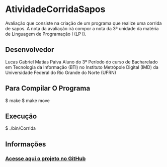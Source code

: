 # AtividadeCorridaSapos
Avaliação que consiste na criação de um programa que realize uma corrida de sapos. A nota da avaliação irá compor a nota da 3ª unidade da matéria de Linguagem de Programação I (LP I).

## Desenvolvedor
Lucas Gabriel Matias Paiva
Aluno do 3º Período do curso de Bacharelado em Tecnologia da Informação (BTI) no Instituto Metrópole Digital (IMD) da Universidade Federal do Rio Grande do Norte (UFRN)

## Para Compilar O Programa
  $ make
  $ make move
  
## Execução
  $ ./bin/Corrida
  
## Informações


### <a href='https://github.com/lucasgmpaiva/Avaliacao_III_LP'> Acesse aqui o projeto no GitHub </a>
